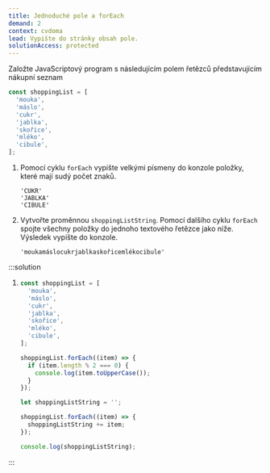 ```yaml
---
title: Jednoduché pole a forEach
demand: 2
context: cvdoma
lead: Vypište do stránky obsah pole.
solutionAccess: protected
---
```


Založte JavaScriptový program s následujícím polem řetězců představujícím nákupní seznam

```js
const shoppingList = [
  'mouka',
  'máslo',
  'cukr',
  'jablka',
  'skořice',
  'mléko',
  'cibule',
];
```

1. Pomocí cyklu `forEach` vypište velkými písmeny do konzole položky, které mají sudý počet znaků.

   ```
   'CUKR'
   'JABLKA'
   'CIBULE'
   ```

1. Vytvořte proměnnou `shoppingListString`. Pomocí dalšího cyklu `forEach` spojte všechny položky do jednoho textového řetězce jako níže. Výsledek vypište do konzole.

   ```
   'moukamáslocukrjablkaskořicemlékocibule'
   ```

:::solution

1. ```js
   const shoppingList = [
     'mouka',
     'máslo',
     'cukr',
     'jablka',
     'skořice',
     'mléko',
     'cibule',
   ];

   shoppingList.forEach((item) => {
     if (item.length % 2 === 0) {
       console.log(item.toUpperCase());
     }
   });

   let shoppingListString = '';

   shoppingList.forEach((item) => {
     shoppingListString += item;
   });

   console.log(shoppingListString);
   ```

:::
